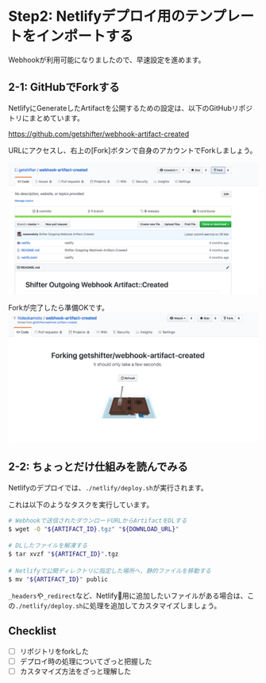 # Step2: Netlifyデプロイ用のテンプレートをインポートする
Webhookが利用可能になりましたので、早速設定を進めます。

## 2-1: GitHubでForkする

NetlifyにGenerateしたArtifactを公開するための設定は、以下のGitHubリポジトリにまとめています。

https://github.com/getshifter/webhook-artifact-created

URLにアクセスし、右上の[Fork]ボタンで自身のアカウントでForkしましょう。

![workshop screenshot](./img/7.png)

Forkが完了したら準備OKです。
![workshop screenshot](./img/9.png)

## 2-2: ちょっとだけ仕組みを読んでみる

Netlifyのデプロイでは、`./netlify/deploy.sh`が実行されます。

これは以下のようなタスクを実行しています。

```bash
# Webhookで送信されたダウンロードURLからArtifactをDLする
$ wget -O "${ARTIFACT_ID}.tgz" "${DOWNLOAD_URL}"

# DLしたファイルを解凍する
$ tar xvzf "${ARTIFACT_ID}".tgz

# Netlifyで公開ディレクトリに指定した場所へ、静的ファイルを移動する
$ mv "${ARTIFACT_ID}" public
```

`_headers`や`_redirect`など、Netlify用に追加したいファイルがある場合は、この`./netlify/deploy.sh`に処理を追加してカスタマイズしましょう。


## Checklist
- [ ] リポジトリをforkした
- [ ] デプロイ時の処理についてざっと把握した
- [ ] カスタマイズ方法をざっと理解した